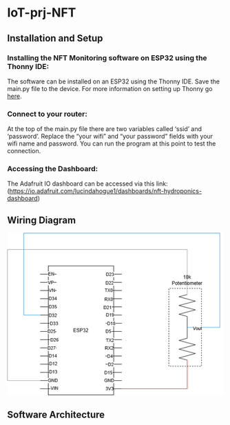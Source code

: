 # IoT-prj-NFT
## Installation and Setup
### Installing the NFT Monitoring software on ESP32 using the Thonny IDE:
The software can be installed on an ESP32 using the Thonny IDE. Save the main.py file to the device. For more information on setting up Thonny go [here](https://randomnerdtutorials.com/getting-started-thonny-micropython-python-ide-esp32-esp8266/).
### Connect to your router:
At the top of the main.py file there are two variables called ‘ssid’ and ‘password’. Replace the “your wifi” and “your password” fields with your wifi name and password. You can run the program at this point to test the connection.
### Accessing the Dashboard:
The Adafruit IO dashboard can be accessed via this link: (https://io.adafruit.com/lucindahogue1/dashboards/nft-hydroponics-dashboard)

## Wiring Diagram
![prototype wiring diagram](./diagrams/prototype-wiring.png)

## Software Architecture
